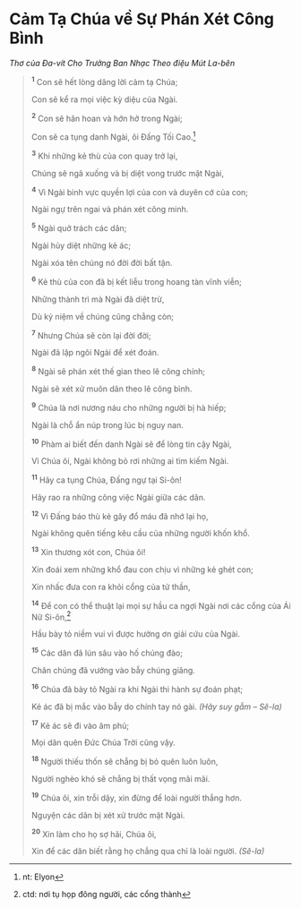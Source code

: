 # Cảm Tạ Chúa về Sự Phán Xét Công Bình

_Thơ của Ða-vít Cho Trưởng Ban Nhạc Theo điệu Mút La-bên_

> <sup><b>1</b></sup> Con sẽ hết lòng dâng lời cảm tạ Chúa;
>
> Con sẽ kể ra mọi việc kỳ diệu của Ngài.
>
> <sup><b>2</b></sup> Con sẽ hân hoan và hớn hở trong Ngài;
>
> Con sẽ ca tụng danh Ngài, ôi Ðấng Tối Cao.[^1-f6891024-b147-42d3-83f1-214163109283]
>
> <sup><b>3</b></sup> Khi những kẻ thù của con quay trở lại,
>
> Chúng sẽ ngã xuống và bị diệt vong trước mặt Ngài,
>
> <sup><b>4</b></sup> Vì Ngài binh vực quyền lợi của con và duyên cớ của con;
>
> Ngài ngự trên ngai và phán xét công minh.
>
> <sup><b>5</b></sup> Ngài quở trách các dân;
>
> Ngài hủy diệt những kẻ ác;
>
> Ngài xóa tên chúng nó đời đời bất tận.
>
> <sup><b>6</b></sup> Kẻ thù của con đã bị kết liễu trong hoang tàn vĩnh viễn;
>
> Những thành trì mà Ngài đã diệt trừ,
>
> Dù kỷ niệm về chúng cũng chẳng còn;
>
> <sup><b>7</b></sup> Nhưng Chúa sẽ còn lại đời đời;
>
> Ngài đã lập ngôi Ngài để xét đoán.
>
> <sup><b>8</b></sup> Ngài sẽ phán xét thế gian theo lẽ công chính;
>
> Ngài sẽ xét xử muôn dân theo lẽ công bình.
>
> <sup><b>9</b></sup> Chúa là nơi nương náu cho những người bị hà hiếp;
>
> Ngài là chỗ ẩn núp trong lúc bị nguy nan.
>
> <sup><b>10</b></sup> Phàm ai biết đến danh Ngài sẽ để lòng tin cậy Ngài,
>
> Vì Chúa ôi, Ngài không bỏ rơi những ai tìm kiếm Ngài.
>
> <sup><b>11</b></sup> Hãy ca tụng Chúa, Ðấng ngự tại Si-ôn!
>
> Hãy rao ra những công việc Ngài giữa các dân.
>
> <sup><b>12</b></sup> Vì Ðấng báo thù kẻ gây đổ máu đã nhớ lại họ,
>
> Ngài không quên tiếng kêu cầu của những người khốn khổ.
>
> <sup><b>13</b></sup> Xin thương xót con, Chúa ôi!
>
> Xin đoái xem những khổ đau con chịu vì những kẻ ghét con;
>
> Xin nhấc đưa con ra khỏi cổng của tử thần,
>
> <sup><b>14</b></sup> Ðể con có thể thuật lại mọi sự hầu ca ngợi Ngài nơi các cổng của Ái Nữ Si-ôn,[^2-f6891024-b147-42d3-83f1-214163109283]
>
> Hầu bày tỏ niềm vui vì được hưởng ơn giải cứu của Ngài.
>
> <sup><b>15</b></sup> Các dân đã lún sâu vào hố chúng đào;
>
> Chân chúng đã vướng vào bẫy chúng giăng.
>
> <sup><b>16</b></sup> Chúa đã bày tỏ Ngài ra khi Ngài thi hành sự đoán phạt;
>
> Kẻ ác đã bị mắc vào bẫy do chính tay nó gài. _(Hãy suy gẫm – Sê-la)_
>
> <sup><b>17</b></sup> Kẻ ác sẽ đi vào âm phủ;
>
> Mọi dân quên Ðức Chúa Trời cũng vậy.
>
> <sup><b>18</b></sup> Người thiếu thốn sẽ chẳng bị bỏ quên luôn luôn,
>
> Người nghèo khó sẽ chẳng bị thất vọng mãi mãi.
>
> <sup><b>19</b></sup> Chúa ôi, xin trỗi dậy, xin đừng để loài người thắng hơn.
>
> Nguyện các dân bị xét xử trước mặt Ngài.
>
> <sup><b>20</b></sup> Xin làm cho họ sợ hãi, Chúa ôi,
>
> Xin để các dân biết rằng họ chẳng qua chỉ là loài người. _(Sê-la)_

[^1-f6891024-b147-42d3-83f1-214163109283]: nt: Elyon

[^2-f6891024-b147-42d3-83f1-214163109283]: ctd: nơi tụ họp đông người, các cổng thành
